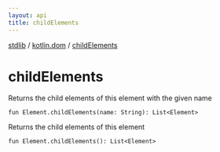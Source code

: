 ```yaml
---
layout: api
title: childElements
---
```

[stdlib](../index.md) / [kotlin.dom](index.md) / [childElements](childElements.md)

# childElements
Returns the child elements of this element with the given name
```
fun Element.childElements(name: String): List<Element>
```
Returns the child elements of this element
```
fun Element.childElements(): List<Element>
```
